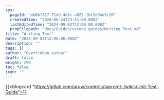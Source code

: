 ```yaml
---
sys:
  pageId: "eb0bf317-71dd-4d1c-a922-1bf2d94e3c20"
  createdTime: "2024-06-24T23:41:00.000Z"
  lastEditedTime: "2024-09-02T12:06:00.000Z"
  propFilepath: "docs/Guides/vscode guides/Writing Test.md"
title: "Writing Test"
date: "2024-09-02T12:06:00.000Z"
description: ""
tags: []
author: "Overridden author"
draft: false
weight: 290
toc: false
icon: ""
---
```


{{<blogcard "https://gitlab.com/aruw/controls/taproot/-/wikis/Unit-Test-Guide">}}
